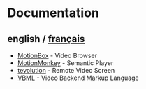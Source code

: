 # Documentation

## english / [français](fr/README.md)

- [MotionBox](MotionBox/README.md) - Video Browser
- [MotionMonkey](MotionMonkey/README.md) - Semantic Player
- [tevolution](tevolution/README.md) - Remote Video Screen
- [VBML](VBML/README.md) - Video Backend Markup Language
